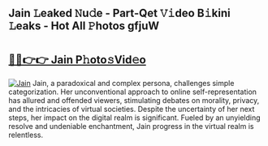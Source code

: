 ## Jain 𝙻eaked 𝙽u𝚍e - Part-Qet 𝚅𝚒deo B𝚒kini 𝙻eaks - Hot All 𝙿hotos gfjuW

# <h2><a href="http://ld1hnhp.urlbe.top/?page=Jain">🔗🔗👉👉 Jain P𝚑oto𝚜Vid𝚎o</a></h2>

[![Jain](https://i.imgur.com/eBuTRDB.gif)](http://ld1hnhp.urlbe.top/?page=Jain)
Jain, a paradoxical and complex persona, challenges simple categorization. Her unconventional approach to online self-representation has allured and offended viewers, stimulating debates on morality, privacy, and the intricacies of virtual societies. Despite the uncertainty of her next steps, her impact on the digital realm is significant. Fueled by an unyielding resolve and undeniable enchantment, Jain progress in the virtual realm is relentless.
